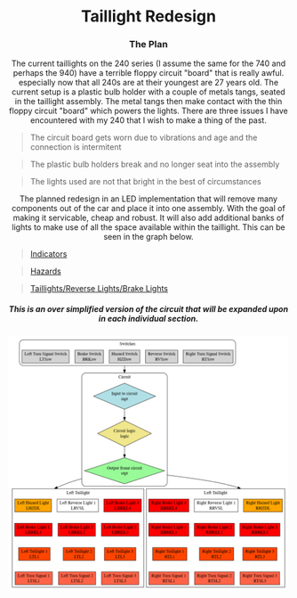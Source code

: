 <h1 align="center">
	Taillight Redesign
</h1>



<h3 align="center">
	The Plan
</h3>
<p align="center">
	The current taillights on the 240 series (I assume the same for the 740 and perhaps the 940) have a terrible floppy circuit "board" that is really awful.
	especially now that all 240s are at their youngest are 27 years old.  The current setup is a plastic bulb holder with a couple of metals tangs, seated in the taillight assembly.  The metal tangs then make contact with the thin floppy circuit "board" which powers the lights.  There are 
	three issues I have encountered with my 240 that I wish to make a thing of the past.
</p>


>The circuit board gets worn due to vibrations and age and the connection is intermitent


>The plastic bulb holders break and no longer seat into the assembly


>The lights used are not that bright in the best of circumstances


<p align="center">
	The planned redesign in an LED implementation that will remove many components out of the car and place it into one assembly.  With the goal of making it
	servicable, cheap and robust.  It will also add additional banks of lights to make use of all the space available within the taillight.  This can be
	seen in the graph below.
</p>

>[Indicators](https://github.com/Hollands09/Guild/tree/main/Volvo/taillights/indicators.md)


>[Hazards](https://github.com/Hollands09/Guild/tree/main/Volvo/taillights/hazards.md)


>[Taillights/Reverse Lights/Brake Lights](https://github.com/Hollands09/Guild/tree/main/Volvo/taillights/tlrlbl.md)


<h5 align="center">
	This is an over simplified version of the circuit that will be expanded upon in each individual section.
</h5>

<p align="center">
	<img src="https://github.com/Hollands09/Guild/blob/main/Volvo/taillights/images/total_circuit.png">
 </p>
